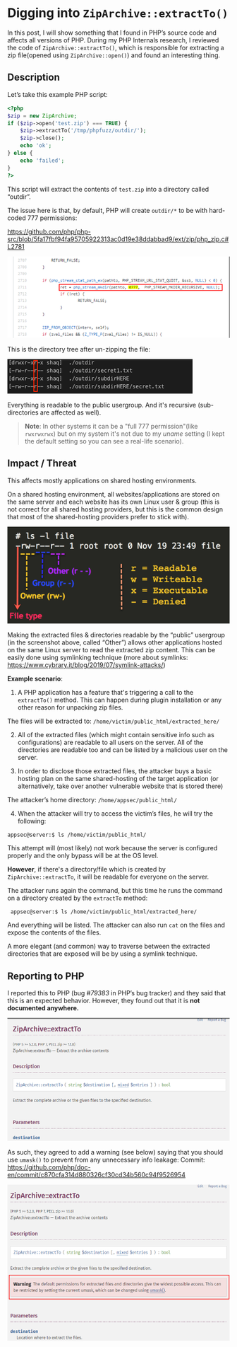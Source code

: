 
# Digging into ``ZipArchive::extractTo()``
In this post, I will show something that I found in PHP’s source code and affects all versions of PHP. 
During my PHP Internals research, I reviewed the code of ``ZipArchive::extractTo()``, which is responsible for extracting a zip file(opened using ``ZipArchive::open()``) and found an interesting thing.

## Description
Let’s take this example PHP script:
```php
<?php
$zip = new ZipArchive;
if ($zip->open('test.zip') === TRUE) {
    $zip->extractTo('/tmp/phpfuzz/outdir/');
    $zip->close();
    echo 'ok';
} else {
    echo 'failed';
}
?>
```
This script will extract the contents of ``test.zip`` into a directory called “outdir”.

The issue here is that, by default, PHP will create ``outdir/*`` to be with hard-coded 777 permissions:

https://github.com/php/php-src/blob/5fa17fbf94fa95705922313ac0d19e38ddabbad9/ext/zip/php_zip.c#L2781

![screenshot1](./images/1.png)

This is the directory tree after un-zipping the file:

![screenshot1](./images/2.png)

Everything is readable to the public usergroup. And it's recursive (sub-directories are affected as well).

>**Note**: In other systems it can be a "full 777 permission"(like ``rwxrwxrwx``) but on my system it's not due to my *uname* setting (I kept the default setting so you can see a real-life scenario).

## Impact / Threat

This affects mostly applications on shared hosting environments.

On a shared hosting environment, all websites/applications are stored on the same server and each website has its own Linux user & group (this is not correct for all shared hosting providers, but this is the common design that most of the shared-hosting providers prefer to stick with). 
 
 ![screenshot1](./images/3.png)

Making the extracted files & directories readable by the “public” usergroup (in the screenshot above, called “Other”) allows other applications hosted on the same Linux server to read the extracted zip content. This can be easily done using symlinking technique (more about symlinks: https://www.cybrary.it/blog/2019/07/symlink-attacks/)

**Example scenario**:
1.	A PHP application has a feature that's triggering a call to the ``extractTo()`` method. This can happen during plugin installation or any other reason for unpacking zip files.

The files will be extracted to: ``/home/victim/public_html/extracted_here/``

2.	All of the extracted files (which might contain sensitive info such as configurations) are readable to all users on the server. All of the directories are readable too and can be listed by a malicious user on the server.

3.	In order to disclose those extracted files, the attacker buys a basic hosting plan on the same shared-hosting of the target application (or alternatively, take over another vulnerable website that is stored there)

The attacker’s home directory: ``/home/appsec/public_html/``

4.	When the attacker will try to access the victim’s files, he will try the following: 
```
appsec@server:$ ls /home/victim/public_html/
```
This attempt will (most likely) not work because the server is configured properly and the only bypass will be at the OS level.

**However**, if there's a directory/file which is created by ``ZipArchive::extractTo``, it will be readable for everyone on the server.

The attacker runs again the command, but this time he runs the command on a directory created by the ``extractTo`` method:
```
 appsec@server:$ ls /home/victim/public_html/extracted_here/
```
And everything will be listed. The attacker can also run ``cat`` on the files and expose the contents of the files.

A more elegant (and common) way to traverse between the extracted directories that are exposed will be by using a symlink technique.

## Reporting to PHP
I reported this to PHP (bug *#79383* in PHP’s bug tracker) and they said that this is an expected behavior. However, they found out that it is **not documented anywhere.**

![screenshot1](./images/4.png)

As such, they agreed to add a warning (see below) saying that you should use ``umask()`` to prevent from any unnecessary info leakage:
Commit: https://github.com/php/doc-en/commit/c870cfa314d880326cf30cd34b560c94f9526954


![screenshot1](./images/5.png)


